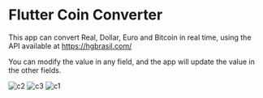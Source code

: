 # Flutter Coin Converter

This app can convert Real, Dollar, Euro and Bitcoin in real time, using the API available at https://hgbrasil.com/

You can modify the value in any field, and the app will update the value in the other fields.

![c2](https://user-images.githubusercontent.com/93054457/161815623-4afb3afa-c229-4e37-9e23-dd3ad43bd8f5.jpeg)
![c3](https://user-images.githubusercontent.com/93054457/161815626-794779da-e8b0-4882-b21e-712d6f835118.jpeg)
![c1](https://user-images.githubusercontent.com/93054457/161815629-0ce6a8ae-0f07-40a7-a014-11d1a2fd77b8.jpeg)
